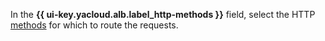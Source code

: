 In the **{{ ui-key.yacloud.alb.label_http-methods }}** field, select the HTTP [methods](https://en.wikipedia.org/wiki/HTTP#Request_methods) for which to route the requests.